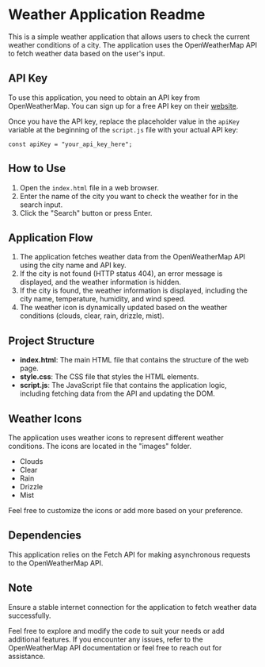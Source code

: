   <h1>Weather Application Readme</h1>

  <p>This is a simple weather application that allows users to check the current weather conditions of a city. The application uses the OpenWeatherMap API to fetch weather data based on the user's input.</p>

  <h2>API Key</h2>

  <p>To use this application, you need to obtain an API key from OpenWeatherMap. You can sign up for a free API key on their <a href="https://openweathermap.org/">website</a>.</p>

  <p>Once you have the API key, replace the placeholder value in the <code>apiKey</code> variable at the beginning of the <code>script.js</code> file with your actual API key:</p>

  <pre><code>const apiKey = "your_api_key_here";</code></pre>

  <h2>How to Use</h2>

  <ol>
    <li>Open the <code>index.html</code> file in a web browser.</li>
    <li>Enter the name of the city you want to check the weather for in the search input.</li>
    <li>Click the "Search" button or press Enter.</li>
  </ol>

  <h2>Application Flow</h2>

  <ol>
    <li>The application fetches weather data from the OpenWeatherMap API using the city name and API key.</li>
    <li>If the city is not found (HTTP status 404), an error message is displayed, and the weather information is hidden.</li>
    <li>If the city is found, the weather information is displayed, including the city name, temperature, humidity, and wind speed.</li>
    <li>The weather icon is dynamically updated based on the weather conditions (clouds, clear, rain, drizzle, mist).</li>
  </ol>

  <h2>Project Structure</h2>

  <ul>
    <li><strong>index.html</strong>: The main HTML file that contains the structure of the web page.</li>
    <li><strong>style.css</strong>: The CSS file that styles the HTML elements.</li>
    <li><strong>script.js</strong>: The JavaScript file that contains the application logic, including fetching data from the API and updating the DOM.</li>
  </ul>

  <h2>Weather Icons</h2>

  <p>The application uses weather icons to represent different weather conditions. The icons are located in the "images" folder.</p>

  <ul>
    <li>Clouds</li>
    <li>Clear</li>
    <li>Rain</li>
    <li>Drizzle</li>
    <li>Mist</li>
  </ul>

  <p>Feel free to customize the icons or add more based on your preference.</p>

  <h2>Dependencies</h2>

  <p>This application relies on the Fetch API for making asynchronous requests to the OpenWeatherMap API.</p>

  <h2>Note</h2>

  <p>Ensure a stable internet connection for the application to fetch weather data successfully.</p>

  <p>Feel free to explore and modify the code to suit your needs or add additional features. If you encounter any issues, refer to the OpenWeatherMap API documentation or feel free to reach out for assistance.</p>

